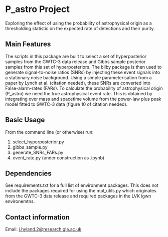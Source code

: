 # P_astro Project

Exploring the effect of using the probability of astrophysical origin as a thresholding statistic on the expected rate of detections and their purity.

## Main Features

The scripts in this package are built to select a set of hyperposterior samples from the GWTC-3 data release and Gibbs sample posterior samples from this set of hyperposteriors.
The bilby package is then used to generate signal-to-noise ratios (SNRs) by injecting these event signals into a stationary noise background.
Using a simple parameterisation from a paper by Lynch et al. (citation needed), these SNRs are converted into False-alarm-rates (FARs).
To calculate the probability of astrophysical origin (P_astro) we need the true astrophysical event rate.
This is obtained by integrating over mass and spacetime volume from the power-law plus peak model fitted to GWTC-3 data (figure 10 of citation needed).

## Basic Usage

From the command line (or otherwise) run:
1. select_hyperposterior.py
2. gibbs_sample.py
3. generate_SNRs_FARs.py
4. event_rate.py (under construction as .ipynb)

## Dependencies

See requirements.txt for a full list of environment packages.
This does not include the packages required for using the mpl_utils.py which originates from the GWTC-3 data release and required packages in the LVK igwn environemtns.

## Contact information

Email: j.hyland.2@research.gla.ac.uk